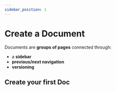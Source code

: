 ```yaml
---
sidebar_position: 1
---
```


# Create a Document

Documents are **groups of pages** connected through:

- a **sidebar**
- **previous/next navigation**
- **versioning**

## Create your first Doc
